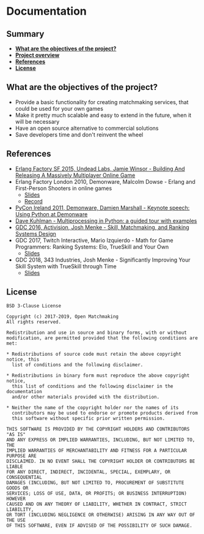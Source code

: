# Documentation

Summary
-------
- [**What are the objectives of the project?**](#what-are-the-objectives-of-the-project)
- [**Project overview**](docs#project-overview)
- [**References**](#references)
- [**License**](#license)

What are the objectives of the project?
---------------------------------------
- Provide a basic functionality for creating matchmaking services, that could be used for your own games
- Make it pretty much scalable and easy to extend in the future, when it will be necessary
- Have an open source alternative to commercial solutions
- Save developers time and don't reinvent the wheel

References
----------
- [Erlang Factory SF 2015, Undead Labs, Jamie Winsor - Building And Releasing A Massively Multiplayer Online Game](https://www.youtube.com/watch?v=_i6n-eWiVn4)
- Erlang Factory London 2010, Demonware, Malcolm Dowse - Erlang and First-Person Shooters in online games
  - [Slides](http://www.erlang-factory.com/upload/presentations/395/ErlangandFirst-PersonShooters.pdf)
  - [Record](https://vimeo.com/26307654)
- [PyCon Ireland 2011, Demonware, Damien Marshall - Keynote speech: Using Python at Demonware](https://vimeo.com/31781454)
- [Dave Kuhlman - Multiprocessing in Python: a guided tour with examples](http://www.davekuhlman.org/python_multiprocessing_01.html#erlang-erlport-python)
- [GDC 2016, Activision, Josh Menke - Skill, Matchmaking, and Ranking Systems Design](https://www.youtube.com/watch?v=-pglxege-gU)
- GDC 2017, Twitch Interactive, Mario Izquierdo - Math for Game Programmers: Ranking Systems: Elo, TrueSkill and Your Own
  - [Slides](https://www.gdcvault.com/play/1024487/Math-for-Game-Programmers-Ranking)
- GDC 2018, 343 Industries, Josh Menke - Significantly Improving Your Skill System with TrueSkill through Time
  - [Slides](https://www.gdcvault.com/play/1025425/Significantly-Improving-Your-Skill-System)

License
-------
```
BSD 3-Clause License

Copyright (c) 2017-2019, Open Matchmaking
All rights reserved.

Redistribution and use in source and binary forms, with or without
modification, are permitted provided that the following conditions are met:

* Redistributions of source code must retain the above copyright notice, this
  list of conditions and the following disclaimer.

* Redistributions in binary form must reproduce the above copyright notice,
  this list of conditions and the following disclaimer in the documentation
  and/or other materials provided with the distribution.

* Neither the name of the copyright holder nor the names of its
  contributors may be used to endorse or promote products derived from
  this software without specific prior written permission.

THIS SOFTWARE IS PROVIDED BY THE COPYRIGHT HOLDERS AND CONTRIBUTORS "AS IS"
AND ANY EXPRESS OR IMPLIED WARRANTIES, INCLUDING, BUT NOT LIMITED TO, THE
IMPLIED WARRANTIES OF MERCHANTABILITY AND FITNESS FOR A PARTICULAR PURPOSE ARE
DISCLAIMED. IN NO EVENT SHALL THE COPYRIGHT HOLDER OR CONTRIBUTORS BE LIABLE
FOR ANY DIRECT, INDIRECT, INCIDENTAL, SPECIAL, EXEMPLARY, OR CONSEQUENTIAL
DAMAGES (INCLUDING, BUT NOT LIMITED TO, PROCUREMENT OF SUBSTITUTE GOODS OR
SERVICES; LOSS OF USE, DATA, OR PROFITS; OR BUSINESS INTERRUPTION) HOWEVER
CAUSED AND ON ANY THEORY OF LIABILITY, WHETHER IN CONTRACT, STRICT LIABILITY,
OR TORT (INCLUDING NEGLIGENCE OR OTHERWISE) ARISING IN ANY WAY OUT OF THE USE
OF THIS SOFTWARE, EVEN IF ADVISED OF THE POSSIBILITY OF SUCH DAMAGE.
```
